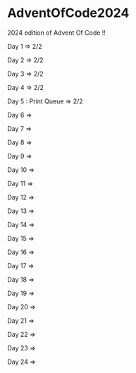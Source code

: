 # AdventOfCode2024

2024 edition of Advent Of Code !!

Day 1  => 2/2

Day 2  => 2/2

Day 3  => 2/2

Day 4  => 2/2

Day 5  : Print Queue => 2/2

Day 6  =>

Day 7  =>

Day 8  =>

Day 9  =>

Day 10 =>

Day 11 =>

Day 12 =>

Day 13 =>

Day 14 =>

Day 15 =>

Day 16 =>

Day 17 =>

Day 18 =>

Day 19 =>

Day 20 =>

Day 21 =>

Day 22 =>

Day 23 =>

Day 24 =>

